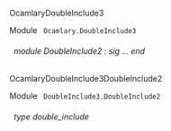 OcamlaryDoubleInclude3

 Module `` Ocamlary.DoubleInclude3`` 
<a id="module-DoubleInclude2"></a>
###### &nbsp; module DoubleInclude2 : sig ... end


OcamlaryDoubleInclude3DoubleInclude2

 Module `` DoubleInclude3.DoubleInclude2`` 
<a id="type-double_include"></a>
###### &nbsp; type double_include


